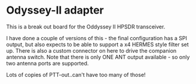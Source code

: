 # Odyssey-II adapter
This is a break out board for the Oddyssey II HPSDR transceiver.

I have done a couple of versions of this - the final configuration has a SPI output, but also
expects to be able to support a x4 HERMES style filter set up.  There is also a custom 
connector on here to drive the companion antenna switch. Note that there is only ONE 
ANT output available - so only two antenna ports are supported.

Lots of copies of PTT-out..can't have too many of those!  



